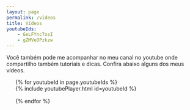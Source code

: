 ```yaml
---
layout: page
permalink: /videos
title: Vídeos
youtubeIds:
    - GeLFYnc7xsI
    - gZMVeOPzkzw
---
```


Você também pode me acompanhar no meu canal no youtube onde compartilho também tutoriais e dicas. Confira abaixo alguns dos meus vídeos.

<ul style="list-style: none; margin: 0px;">
    {% for youtubeId in page.youtubeIds %}
        <li style="margin-bottom: 16px;">
            {% include youtubePlayer.html id=youtubeId %}
        </li>
    {% endfor %}
</ul>